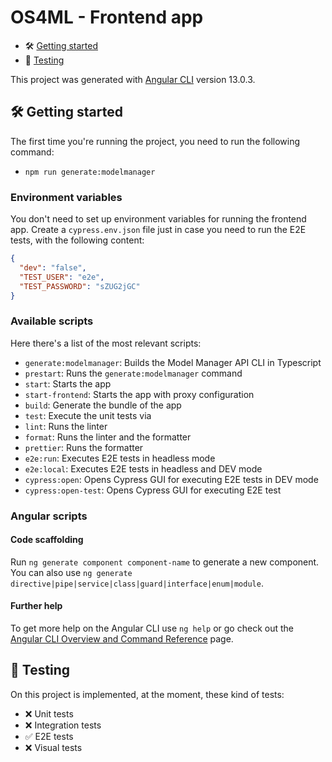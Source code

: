 # OS4ML - Frontend app

- 🛠️ [Getting started](#🛠️-getting-started)
- 🧪 [Testing](#🧪-testing)


This project was generated with [Angular CLI](https://github.com/angular/angular-cli) version 13.0.3.

## 🛠️ Getting started

The first time you're running the project, you need to run the following command:

- `npm run generate:modelmanager`

### Environment variables

You don't need to set up environment variables for running the frontend app.
Create a `cypress.env.json` file just in case you need to run the E2E tests, with the following content:

```json
{
  "dev": "false",
  "TEST_USER": "e2e",
  "TEST_PASSWORD": "sZUG2jGC"
}
```

### Available scripts

Here there's a list of the most relevant scripts:

- `generate:modelmanager`: Builds the Model Manager API CLI in Typescript
- `prestart`: Runs the `generate:modelmanager` command
- `start`: Starts the app
- `start-frontend`: Starts the app with proxy configuration
- `build`: Generate the bundle of the app
- `test`: Execute the unit tests via
- `lint`: Runs the linter
- `format`: Runs the linter and the formatter
- `prettier`: Runs the formatter
- `e2e:run`: Executes E2E tests in headless mode
- `e2e:local`: Executes E2E tests in headless and DEV mode
- `cypress:open`: Opens Cypress GUI for executing E2E tests in DEV mode
- `cypress:open-test`: Opens Cypress GUI for executing E2E test

### Angular scripts

#### Code scaffolding

Run `ng generate component component-name` to generate a new component. You can also use `ng generate directive|pipe|service|class|guard|interface|enum|module`.

#### Further help

To get more help on the Angular CLI use `ng help` or go check out the [Angular CLI Overview and Command Reference](https://angular.io/cli) page.

## 🧪 Testing

On this project is implemented, at the moment, these kind of tests:

- ❌ Unit tests
- ❌ Integration tests
- ✅ E2E tests
- ❌ Visual tests
